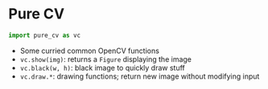 # Pure CV

```python
import pure_cv as vc
```

- Some curried common OpenCV functions
- `vc.show(img)`: returns a `Figure` displaying the image
- `vc.black(w, h)`: black image to quickly draw stuff
- `vc.draw.*`: drawing functions; return new image without modifying input